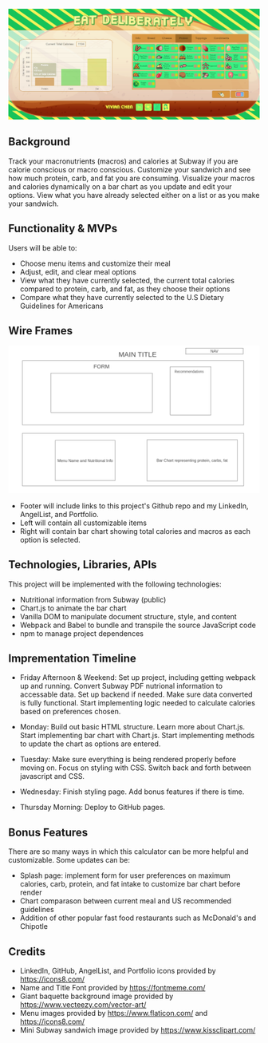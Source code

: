 ![](https://github.com/vnchen92/calorie_calc/blob/main/assets/images/js-better-full.jpg?raw=true)

## Background

Track your macronutrients (macros) and calories at Subway if you are calorie conscious or macro conscious. Customize your sandwich and see how much protein, carb, and fat you are consuming. Visualize your macros and calories dynamically on a bar chart as you update and edit your options. View what you have already selected either on a list or as you make your sandwich.


## Functionality & MVPs

Users will be able to:
- Choose menu items and customize their meal
- Adjust, edit, and clear meal options
- View what they have currently selected, the current total calories compared to protein, carb, and fat, as they choose their options
- Compare what they have currently selected to the U.S Dietary Guidelines for Americans


## Wire Frames
![](assets/images/Homepage.png)
- Footer will include links to this project's Github repo and my LinkedIn, AngelList, and Portfolio.
- Left will contain all customizable items 
- Right will contain bar chart showing total calories and macros as each option is selected.


## Technologies, Libraries, APIs

This project will be implemented with the following technologies:
- Nutritional information from Subway (public)
- Chart.js to animate the bar chart
- Vanilla DOM to manipulate document structure, style, and content
- Webpack and Babel to bundle and transpile the source JavaScript code
- npm to manage project dependences


## Imprementation Timeline

- Friday Afternoon & Weekend: Set up project, including getting webpack up and running. Convert Subway PDF nutrional information to accessable data. Set up backend if needed. Make sure data converted is fully functional. Start implementing logic needed to calculate calories based on preferences chosen.

- Monday: Build out basic HTML structure. Learn more about Chart.js. Start implementing bar chart with Chart.js. Start implementing methods to update the chart as options are entered.

- Tuesday: Make sure everything is being rendered properly before moving on. Focus on styling with CSS. Switch back and forth between javascript and CSS.

- Wednesday: Finish styling page. Add bonus features if there is time.

- Thursday Morning: Deploy to GitHub pages.


## Bonus Features

There are so many ways in which this calculator can be more helpful and customizable. Some updates can be:
- Splash page: implement form for user preferences on maximum calories, carb, protein, and fat intake to customize bar chart before render
- Chart comparason between current meal and US recommended guidelines
- Addition of other popular fast food restaurants such as McDonald's and Chipotle


## Credits

- LinkedIn, GitHub, AngelList, and Portfolio icons provided by https://icons8.com/
- Name and Title Font provided by https://fontmeme.com/
- Giant baquette background image provided by https://www.vecteezy.com/vector-art/
- Menu images provided by https://www.flaticon.com/ and https://icons8.com/
- Mini Subway sandwich image provided by https://www.kissclipart.com/



